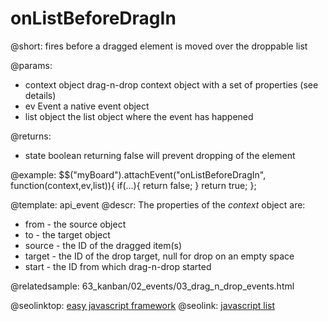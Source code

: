 onListBeforeDragIn
=============

@short:
	fires before a dragged element is moved over the droppable list

@params:

- context		object		drag-n-drop context object with a set of properties (see details)
- ev			Event 		a native event object
- list			object		the list object where the event has happened

@returns:

- state		boolean		returning false will prevent dropping of the element

@example:
$$("myBoard").attachEvent("onListBeforeDragIn", function(context,ev,list)){
    if(...){
        return false;
    }
    return true;
};

@template:	api_event
@descr:
The properties of the *context* object are:

- from - the source object
- to - the target object
- source - the ID of the dragged item(s)
- target - the ID of the drop target, null for drop on an empty space
- start - the ID from which drag-n-drop started

@relatedsample:
63_kanban/02_events/03_drag_n_drop_events.html

@seolinktop: [easy javascript framework](https://webix.com)
@seolink: [javascript list](https://webix.com/widget/list/)